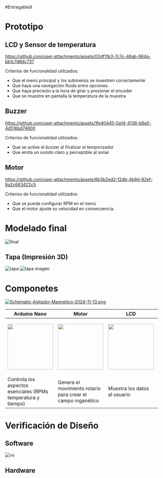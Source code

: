 #Entregable9
# Prototipo
## LCD y Sensor de temperatura
https://github.com/user-attachments/assets/03df11b3-7c7c-46ab-964a-bb1c7d8dc737

Criterios de funcionalidad utilizados:
- Que el menú principal y los submenús se muestren correctamente
- Que haya una navegación fluida entre opciones.
- Que haya precisión a la hora de girar y presionar el encoder
- Que se muestre en pantalla la temperatura de la muestra
## Buzzer
https://github.com/user-attachments/assets/1fe40445-0a14-4136-b8a0-4d516bd74800

Criterios de funcionalidad utilizados:
- Que se active el buzzer al finalizar el temporizador
- Que emita un sonido claro y perceptible al sonar

## Motor
https://github.com/user-attachments/assets/6b3b2ed2-f2db-4b9d-82ef-8a2c663422c5

Criterios de funcionalidad utilizados:
- Que se pueda configurar RPM en el menú
- Que el motor ajuste su velocidad en consecuencia.

# Modelado final
![final](https://github.com/user-attachments/assets/c1a7e2a2-8be4-4faa-8c32-72d777642f3e)

## Tapa (Impresión 3D)
![tapa](https://github.com/user-attachments/assets/291862c5-2b8e-44a5-a4ea-a1ad372ef565)
![tapa imagen](https://github.com/user-attachments/assets/56598d57-7be8-467c-946d-78c699fc972c)

# Componetes
[![Schematic-Agitador-Magnetico-2024-11-13.png](https://i.postimg.cc/dtdLfSc0/Schematic-Agitador-Magnetico-2024-11-13.png)](https://postimg.cc/8jppJ458)

| Arduino Nano | Motor | LCD | Cama Caliente |
| ------------ | ------------ | ------------- | ------------- |
| <p align="center" ><img src="https://i.postimg.cc/hP4bwdsc/arduinooo.jpg" style="width: 150px"></p> | <p align="center" ><img src="https://i.postimg.cc/rFhCLwZW/motor.jpg" style="width: 150px"></p> | <p align="center" ><img src="https://i.postimg.cc/W4mmP1Rh/lcd.jpg" style="width: 150px"></p> | <p align="center" ><img src="https://github.com/user-attachments/assets/64374d84-8671-4b5a-9fc2-42e5ce323bf9" style="width: 150px"></p> |
| Controla los aspectos esenciales (RPMs temperatura y tiempo) | Genera el movimiento rotario para crear el campo mganético | Muestra los datos al usuario | Proporciona calor para variar la temperatura |
# Verificación de Diseño
## Software
![vs](https://i.postimg.cc/8cc3Xyp9/tablav.png)
## Hardware
